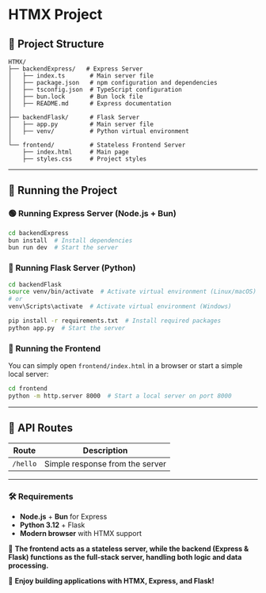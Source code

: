 # HTMX Project

## 📂 Project Structure

```
HTMX/
├── backendExpress/   # Express Server
│   ├── index.ts       # Main server file
│   ├── package.json   # npm configuration and dependencies
│   ├── tsconfig.json  # TypeScript configuration
│   ├── bun.lock       # Bun lock file
│   ├── README.md      # Express documentation
│
├── backendFlask/      # Flask Server
│   ├── app.py         # Main server file
│   ├── venv/          # Python virtual environment
│
└── frontend/          # Stateless Frontend Server
    ├── index.html     # Main page
    ├── styles.css     # Project styles
```

---

## 🚀 Running the Project

### 🟢 Running Express Server (Node.js + Bun)

```bash
cd backendExpress
bun install  # Install dependencies
bun run dev  # Start the server
```

### 🔵 Running Flask Server (Python)

```bash
cd backendFlask
source venv/bin/activate  # Activate virtual environment (Linux/macOS)
# or
venv\Scripts\activate  # Activate virtual environment (Windows)

pip install -r requirements.txt  # Install required packages
python app.py  # Start the server
```

### 🎨 Running the Frontend

You can simply open `frontend/index.html` in a browser or start a simple local server:

```bash
cd frontend
python -m http.server 8000  # Start a local server on port 8000
```

---

## 🔗 API Routes

| Route       | Description |
|-------------|-----------------------------|
| `/hello`    | Simple response from the server |

---

### 🛠 Requirements
- **Node.js** + **Bun** for Express
- **Python 3.12** + Flask
- **Modern browser** with HTMX support

📌 **The frontend acts as a stateless server, while the backend (Express & Flask) functions as the full-stack server, handling both logic and data processing.**

🎉 **Enjoy building applications with HTMX, Express, and Flask!**

